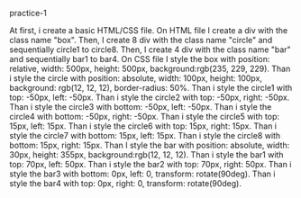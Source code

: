  practice-1

At first, i create a basic HTML/CSS file.
On HTML file 
I create a div with the class name "box".
Then, I create 8 div with the class name "circle" and sequentially circle1 to circle8.
Then, I create 4 div with the class name "bar" and sequentially bar1 to bar4.
On CSS file
I style the box with position: relative, width: 500px, height: 500px, background:rgb(235, 229, 229).
Than i style the circle with position: absolute, width: 100px, height: 100px, background: rgb(12, 12, 12), border-radius: 50%.
Than i style the circle1 with top: -50px, left: -50px.
Than i style the circle2 with top: -50px, right: -50px.
Than i style the circle3 with bottom: -50px, left: -50px.
Than i style the circle4 with bottom: -50px, right: -50px.
Than i style the circle5 with top: 15px, left: 15px.
Than i style the circle6 with top: 15px, right: 15px.
Than i style the circle7 with bottom: 15px, left: 15px.
Than i style the circle8 with bottom: 15px, right: 15px.
Than I style the bar with position: absolute, width: 30px, height: 355px, background:rgb(12, 12, 12).
Than i style the bar1 with top: 70px, left: 50px.
Than i style the bar2 with top: 70px, right: 50px.
Than i style the bar3 with bottom: 0px, left: 0, transform: rotate(90deg).
Than i style the bar4 with top: 0px, right: 0, transform: rotate(90deg).
